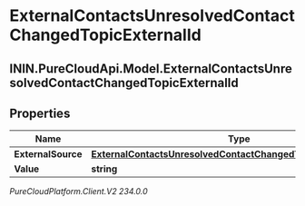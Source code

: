 # ExternalContactsUnresolvedContactChangedTopicExternalId

## ININ.PureCloudApi.Model.ExternalContactsUnresolvedContactChangedTopicExternalId

## Properties

|Name | Type | Description | Notes|
|------------ | ------------- | ------------- | -------------|
| **ExternalSource** | [**ExternalContactsUnresolvedContactChangedTopicExternalSource**](ExternalContactsUnresolvedContactChangedTopicExternalSource) |  | [optional] |
| **Value** | **string** |  | [optional] |



_PureCloudPlatform.Client.V2 234.0.0_

